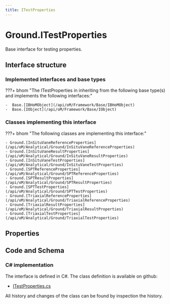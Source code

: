 ```yaml
---
title: ITestProperties
---
```


# Ground.ITestProperties

Base interface for testing properties.

## Interface structure

### Implemented interfaces and base types

???+ bhom "The ITestProperties in inheriting from the following base type(s) and implements the following interfaces:"

    -  Base.[IBHoMObject](/api/oM/Framework/Base/IBHoMObject)
    -  Base.[IObject](/api/oM/Framework/Base/IObject)


### Classes implementing this interface

???+ bhom "The following classes are implementing this interface:"

    - Ground.[InSituVaneReferenceProperties](/api/oM/Analytical/Ground/InSituVaneReferenceProperties)
    - Ground.[InSituVaneResultProperties](/api/oM/Analytical/Ground/InSituVaneResultProperties)
    - Ground.[InSituVaneTestProperties](/api/oM/Analytical/Ground/InSituVaneTestProperties)
    - Ground.[SPTReferenceProperties](/api/oM/Analytical/Ground/SPTReferenceProperties)
    - Ground.[SPTResultProperties](/api/oM/Analytical/Ground/SPTResultProperties)
    - Ground.[SPTTestProperties](/api/oM/Analytical/Ground/SPTTestProperties)
    - Ground.[TriaxialReferenceProperties](/api/oM/Analytical/Ground/TriaxialReferenceProperties)
    - Ground.[TriaxialResultProperties](/api/oM/Analytical/Ground/TriaxialResultProperties)
    - Ground.[TriaxialTestProperties](/api/oM/Analytical/Ground/TriaxialTestProperties)


## Properties

## Code and Schema

### C# implementation

The interface is defined in C#. The class definition is available on github:

- [ITestProperties.cs](https://github.com/BHoM/BHoM/blob/develop/Ground_oM/ITestProperties/ITestProperties.cs)

All history and changes of the class can be found by inspection the history.
